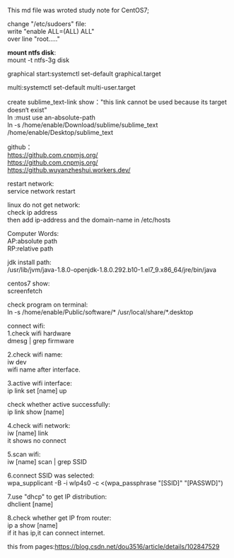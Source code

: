 This md file was wroted study note for CentOS7;  

change "/etc/sudoers" file:  
write "enable ALL=(ALL)		ALL"   
over line  "root....."   
  
**mount ntfs disk**:  
mount -t ntfs-3g disk  

graphical start:systemctl set-default graphical.target  

multi:systemctl set-default multi-user.target  

create sublime_text-link show："this link cannot be used because its target doesn‘t exist"  
ln :must use an-absolute-path  
ln -s /home/enable/Download/sublime/sublime_text /home/enable/Desktop/sublime_text  

github：  
https://github.com.cnpmjs.org/  
https://github.com.cnpmjs.org/  
https://github.wuyanzheshui.workers.dev/  
  
restart network:  
service network restart   
  
linux do not get network:  
check ip address   
then add ip-address and the domain-name in /etc/hosts  
  
  
  
Computer Words:  
AP:absolute path  
RP:relative path  
  
jdk install path:  
/usr/lib/jvm/java-1.8.0-openjdk-1.8.0.292.b10-1.el7_9.x86_64/jre/bin/java
  
centos7 show:  
screenfetch  
  
  
check program on terminal:  
ln -s /home/enable/Public/software/* /usr/local/share/*.desktop  
  
connect wifi:  
1.check wifi hardware  
dmesg | grep firmware  
  
2.check wifi name:  
iw dev  
wifi name after interface.  
  
3.active wifi interface:  
ip link set [name] up  
  
check whether active successfully:  
ip link show [name]  
  
4.check wifi network:  
iw [name] link  
it shows no connect  
  
5.scan wifi:  
iw [name] scan | grep SSID  
  
6.connect SSID was selected:  
wpa_supplicant -B -i wlp4s0 -c <(wpa_passphrase "[SSID]" "[PASSWD]")
  
7.use "dhcp" to get IP distribution:  
dhclient [name]  
  
8.check whether get IP from router:   
ip a show [name]  
if it has ip,it can connect internet.  
  
this from pages:https://blog.csdn.net/dou3516/article/details/102847529
  